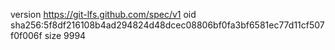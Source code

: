 version https://git-lfs.github.com/spec/v1
oid sha256:5f8df216108b4ad294824d48dcec08806bf0fa3bf6581ec77d11cf507f0f006f
size 9994
